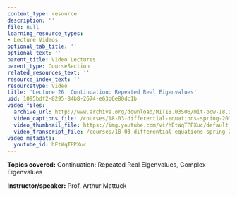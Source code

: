```yaml
---
content_type: resource
description: ''
file: null
learning_resource_types:
- Lecture Videos
optional_tab_title: ''
optional_text: ''
parent_title: Video Lectures
parent_type: CourseSection
related_resources_text: ''
resource_index_text: ''
resourcetype: Video
title: 'Lecture 26: Continuation: Repeated Real Eigenvalues'
uid: 1095bdf2-8295-84b8-2674-e63b6e80dc1b
video_files:
  archive_url: http://www.archive.org/download/MIT18.03S06/mit-ocw-18.03-lec26-18apr2003-220k.mp4
  video_captions_file: /courses/18-03-differential-equations-spring-2010/fdf0a95b0f1659cf8f08dd858ff2fc1e_hEtWqTPPXuc.vtt
  video_thumbnail_file: https://img.youtube.com/vi/hEtWqTPPXuc/default.jpg
  video_transcript_file: /courses/18-03-differential-equations-spring-2010/e3fe10ac32bc7c5a166ddb8df3254ae0_hEtWqTPPXuc.pdf
video_metadata:
  youtube_id: hEtWqTPPXuc
---
```


**Topics covered:** Continuation: Repeated Real Eigenvalues, Complex Eigenvalues

**Instructor/speaker:** Prof. Arthur Mattuck
